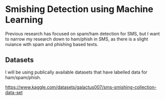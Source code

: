# Smishing Detection using Machine Learning

Previous research has focused on spam/ham detection for SMS, but I want to narrow my research down to ham/phish in SMS, as there is a slight nuiance with spam and phishing based texts.

## Datasets

I will be using publically available datasets that have labelled data for ham/spam/phish.

https://www.kaggle.com/datasets/galactus007/sms-smishing-collection-data-set

